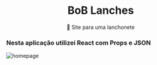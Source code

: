 <h1 align="center">
    BoB Lanches
</h1>
<p align="center">🚀 Site para uma lanchonete</p>

<h3> Nesta aplicação utilizei React com Props e JSON  </h2>

![homepage](https://user-images.githubusercontent.com/75258396/184517615-0c7115a1-5b78-4d92-bc8b-4cf42edc394f.PNG)

